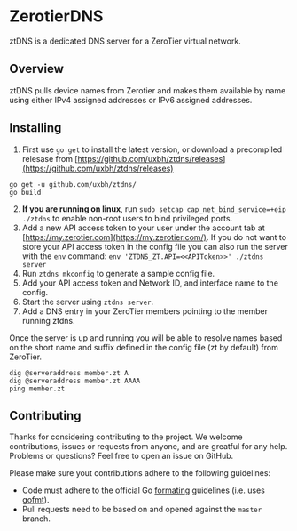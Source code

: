 # ZerotierDNS

ztDNS is a dedicated DNS server for a ZeroTier virtual network.

## Overview

ztDNS pulls device names from Zerotier and makes them available by name using either IPv4 assigned addresses or IPv6 assigned addresses.

## Installing

1. First use ```go get``` to install the latest version, or download a precompiled relesase from [https://github.com/uxbh/ztdns/releases](https://github.com/uxbh/ztdns/releases)
```
go get -u github.com/uxbh/ztdns/
go build
```
2. **If you are running on linux**, run ```sudo setcap cap_net_bind_service=+eip ./ztdns``` to enable non-root users to bind privileged ports.
3. Add a new API access token to your user under the account tab at [https://my.zerotier.com](https://my.zerotier.com/).
	If you do not want to store your API access token in the config file you can also run the
	server with the ```env``` command: ```env 'ZTDNS_ZT.API=<<APIToken>>' ./ztdns server```
4. Run ```ztdns mkconfig``` to generate a sample config file.
5. Add your API access token and Network ID, and interface name to the config.
6. Start the server using ```ztdns server```.
7. Add a DNS entry in your ZeroTier members pointing to the member running ztdns.

Once the server is up and running you will be able to resolve names based on the short name and suffix defined in the config file (zt by default) from ZeroTier.
```
dig @serveraddress member.zt A
dig @serveraddress member.zt AAAA
ping member.zt
```

## Contributing

Thanks for considering contributing to the project. We welcome contributions, issues or requests from anyone, and are greatful for any help. Problems or questions? Feel free to open an issue on GitHub.

Please make sure yout contributions adhere to the following guidelines:
 * Code must adhere to the official Go [formating](https://golang.org/doc/effective_go.html#formatting) guidelines  (i.e. uses [gofmt](https://golang.org/cmd/gofmt/)).
 * Pull requests need to be based on and opened against the `master` branch.
